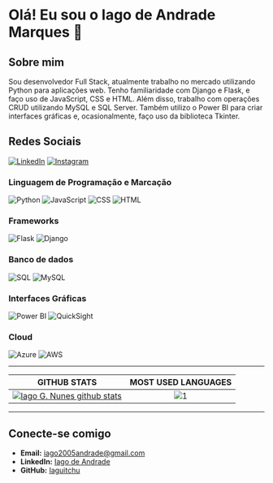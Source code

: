 # Olá! Eu sou o Iago de Andrade Marques 👋

## Sobre mim
Sou desenvolvedor Full Stack, atualmente trabalho no mercado utilizando Python para aplicações web. Tenho familiaridade com Django e Flask, e faço uso de JavaScript, CSS e HTML. Além disso, trabalho com operações CRUD utilizando MySQL e SQL Server. Também utilizo o Power BI para criar interfaces gráficas e, ocasionalmente, faço uso da biblioteca Tkinter.

## Redes Sociais
[![LinkedIn](https://img.shields.io/badge/-LinkedIn-blue?style=flat-square&logo=Linkedin&logoColor=white)](https://www.linkedin.com/in/iago-de-andrade-marques/) [![Instagram](https://img.shields.io/badge/-Instagram-E4405F?style=flat-square&logo=Instagram&logoColor=white)](https://www.instagram.com/iaguitchu/)

### Linguagem de Programação e Marcação
![Python](https://img.shields.io/badge/-Python-3776AB?style=flat-square&logo=Python&logoColor=white) ![JavaScript](https://img.shields.io/badge/-JavaScript-F7DF1E?style=flat-square&logo=JavaScript&logoColor=black) ![CSS](https://img.shields.io/badge/-CSS3-1572B6?style=flat-square&logo=CSS3&logoColor=white) ![HTML](https://img.shields.io/badge/-HTML5-E34F26?style=flat-square&logo=HTML5&logoColor=white)


### Frameworks
![Flask](https://img.shields.io/badge/-Flask-000000?style=flat-square&logo=Flask&logoColor=white) ![Django](https://img.shields.io/badge/-Django-092E20?style=flat-square&logo=Django&logoColor=white)

### Banco de dados
![SQL](https://img.shields.io/badge/-SQL-4479A1?style=flat-square&logo=Microsoft-SQL-Server&logoColor=white) ![MySQL](https://img.shields.io/badge/-MySQL-4479A1?style=flat-square&logo=MySQL&logoColor=white)

### Interfaces Gráficas
![Power BI](https://img.shields.io/badge/-Power%20BI-F2C811?style=flat-square&logo=Power-BI&logoColor=white) ![QuickSight](https://img.shields.io/badge/-QuickSight-232F3E?style=flat-square&logo=Amazon-QuickSight&logoColor=white)



### Cloud
![Azure](https://img.shields.io/badge/-Azure-0078D4?style=flat-square&logo=Microsoft-Azure&logoColor=white) ![AWS](https://img.shields.io/badge/-AWS-232F3E?style=flat-square&logo=Amazon-AWS&logoColor=white)

---


<div align="center">
  
|GITHUB STATS|MOST USED LANGUAGES|
|:---:|:---:|
|[![Iago G. Nunes github stats](https://github-readme-stats.vercel.app/api?username=Iaguitchu&theme=midnight-purple&show_icons=true&count_private=true&hide_title=true)](https://github.com/anuraghazra/github-readme-stats)|![1](https://github-readme-stats.vercel.app/api/top-langs/?username=Iaguitchu&hide=C%23&theme=midnight-purple&layout=compact&langs_count=8&hide_title=true)

</div>

---
 

## Conecte-se comigo
- **Email:** iago2005andrade@gmail.com
- **LinkedIn:** [Iago de Andrade](https://www.linkedin.com/in/iago-de-andrade-marques/)
- **GitHub:** [Iaguitchu](https://github.com/Iaguitchu)

